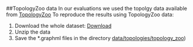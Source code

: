 ##TopologyZoo data
In our evaluations we used the topolgy data available from [TopologyZoo](http://www.topology-zoo.org/dataset.html)
To reproduce the results using TopologyZoo data:
1. Download the whole dataset: [Download](http://www.topology-zoo.org/files/archive.zip)
2. Unzip the data
3. Save the *.graphml files in the directory [data/topologies/topology_zoo](data/topologies/topology_zoo/))